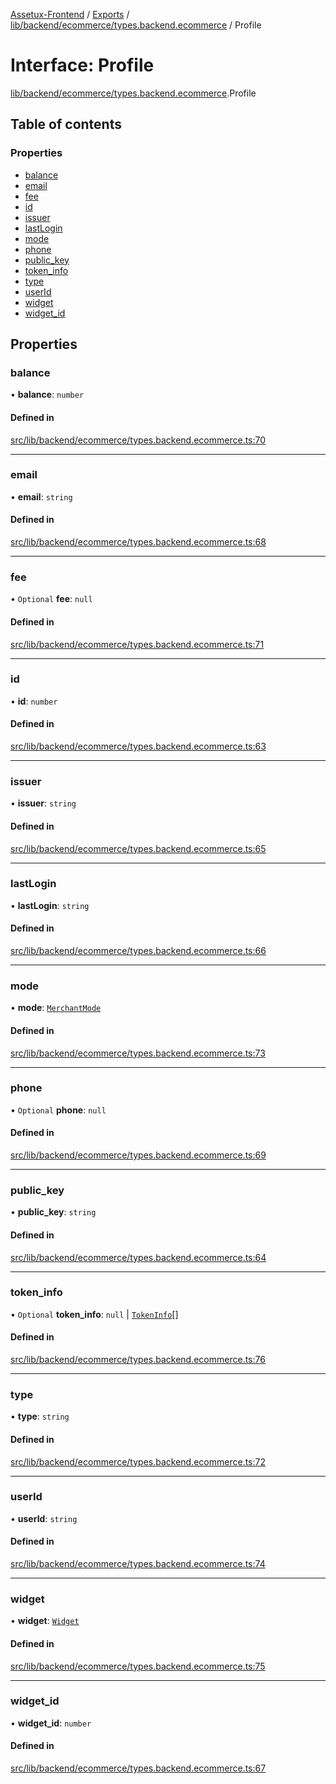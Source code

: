 [Assetux-Frontend](../README.md) / [Exports](../modules.md) / [lib/backend/ecommerce/types.backend.ecommerce](../modules/lib_backend_ecommerce_types_backend_ecommerce.md) / Profile

# Interface: Profile

[lib/backend/ecommerce/types.backend.ecommerce](../modules/lib_backend_ecommerce_types_backend_ecommerce.md).Profile

## Table of contents

### Properties

- [balance](lib_backend_ecommerce_types_backend_ecommerce.Profile.md#balance)
- [email](lib_backend_ecommerce_types_backend_ecommerce.Profile.md#email)
- [fee](lib_backend_ecommerce_types_backend_ecommerce.Profile.md#fee)
- [id](lib_backend_ecommerce_types_backend_ecommerce.Profile.md#id)
- [issuer](lib_backend_ecommerce_types_backend_ecommerce.Profile.md#issuer)
- [lastLogin](lib_backend_ecommerce_types_backend_ecommerce.Profile.md#lastlogin)
- [mode](lib_backend_ecommerce_types_backend_ecommerce.Profile.md#mode)
- [phone](lib_backend_ecommerce_types_backend_ecommerce.Profile.md#phone)
- [public\_key](lib_backend_ecommerce_types_backend_ecommerce.Profile.md#public_key)
- [token\_info](lib_backend_ecommerce_types_backend_ecommerce.Profile.md#token_info)
- [type](lib_backend_ecommerce_types_backend_ecommerce.Profile.md#type)
- [userId](lib_backend_ecommerce_types_backend_ecommerce.Profile.md#userid)
- [widget](lib_backend_ecommerce_types_backend_ecommerce.Profile.md#widget)
- [widget\_id](lib_backend_ecommerce_types_backend_ecommerce.Profile.md#widget_id)

## Properties

### balance

• **balance**: `number`

#### Defined in

[src/lib/backend/ecommerce/types.backend.ecommerce.ts:70](https://github.com/ASSETUX/frontend/blob/9a68660/src/lib/backend/ecommerce/types.backend.ecommerce.ts#L70)

___

### email

• **email**: `string`

#### Defined in

[src/lib/backend/ecommerce/types.backend.ecommerce.ts:68](https://github.com/ASSETUX/frontend/blob/9a68660/src/lib/backend/ecommerce/types.backend.ecommerce.ts#L68)

___

### fee

• `Optional` **fee**: ``null``

#### Defined in

[src/lib/backend/ecommerce/types.backend.ecommerce.ts:71](https://github.com/ASSETUX/frontend/blob/9a68660/src/lib/backend/ecommerce/types.backend.ecommerce.ts#L71)

___

### id

• **id**: `number`

#### Defined in

[src/lib/backend/ecommerce/types.backend.ecommerce.ts:63](https://github.com/ASSETUX/frontend/blob/9a68660/src/lib/backend/ecommerce/types.backend.ecommerce.ts#L63)

___

### issuer

• **issuer**: `string`

#### Defined in

[src/lib/backend/ecommerce/types.backend.ecommerce.ts:65](https://github.com/ASSETUX/frontend/blob/9a68660/src/lib/backend/ecommerce/types.backend.ecommerce.ts#L65)

___

### lastLogin

• **lastLogin**: `string`

#### Defined in

[src/lib/backend/ecommerce/types.backend.ecommerce.ts:66](https://github.com/ASSETUX/frontend/blob/9a68660/src/lib/backend/ecommerce/types.backend.ecommerce.ts#L66)

___

### mode

• **mode**: [`MerchantMode`](../modules/lib_backend_ecommerce_types_backend_ecommerce.md#merchantmode)

#### Defined in

[src/lib/backend/ecommerce/types.backend.ecommerce.ts:73](https://github.com/ASSETUX/frontend/blob/9a68660/src/lib/backend/ecommerce/types.backend.ecommerce.ts#L73)

___

### phone

• `Optional` **phone**: ``null``

#### Defined in

[src/lib/backend/ecommerce/types.backend.ecommerce.ts:69](https://github.com/ASSETUX/frontend/blob/9a68660/src/lib/backend/ecommerce/types.backend.ecommerce.ts#L69)

___

### public\_key

• **public\_key**: `string`

#### Defined in

[src/lib/backend/ecommerce/types.backend.ecommerce.ts:64](https://github.com/ASSETUX/frontend/blob/9a68660/src/lib/backend/ecommerce/types.backend.ecommerce.ts#L64)

___

### token\_info

• `Optional` **token\_info**: ``null`` \| [`TokenInfo`](lib_backend_ecommerce_types_backend_ecommerce.TokenInfo.md)[]

#### Defined in

[src/lib/backend/ecommerce/types.backend.ecommerce.ts:76](https://github.com/ASSETUX/frontend/blob/9a68660/src/lib/backend/ecommerce/types.backend.ecommerce.ts#L76)

___

### type

• **type**: `string`

#### Defined in

[src/lib/backend/ecommerce/types.backend.ecommerce.ts:72](https://github.com/ASSETUX/frontend/blob/9a68660/src/lib/backend/ecommerce/types.backend.ecommerce.ts#L72)

___

### userId

• **userId**: `string`

#### Defined in

[src/lib/backend/ecommerce/types.backend.ecommerce.ts:74](https://github.com/ASSETUX/frontend/blob/9a68660/src/lib/backend/ecommerce/types.backend.ecommerce.ts#L74)

___

### widget

• **widget**: [`Widget`](lib_backend_ecommerce_types_backend_ecommerce.Widget.md)

#### Defined in

[src/lib/backend/ecommerce/types.backend.ecommerce.ts:75](https://github.com/ASSETUX/frontend/blob/9a68660/src/lib/backend/ecommerce/types.backend.ecommerce.ts#L75)

___

### widget\_id

• **widget\_id**: `number`

#### Defined in

[src/lib/backend/ecommerce/types.backend.ecommerce.ts:67](https://github.com/ASSETUX/frontend/blob/9a68660/src/lib/backend/ecommerce/types.backend.ecommerce.ts#L67)
